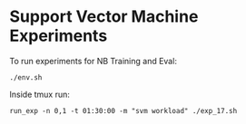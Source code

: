 # Support Vector Machine Experiments

To run experiments for NB Training and Eval:

    ./env.sh

Inside tmux run:
 
    run_exp -n 0,1 -t 01:30:00 -m "svm workload" ./exp_17.sh

